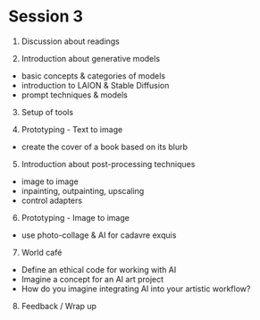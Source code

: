 # Session 3

1. Discussion about readings

2. Introduction about generative models
  - basic concepts & categories of models
  - introduction to LAION & Stable Diffusion
  - prompt techniques & models

3. Setup of tools

4. Prototyping - Text to image
  - create the cover of a book based on its blurb

5. Introduction about post-processing techniques
  - image to image
  - inpainting, outpainting, upscaling
  - control adapters

6. Prototyping - Image to image
  - use photo-collage & AI for cadavre exquis

7. World café
  - Define an ethical code for working with AI
  - Imagine a concept for an AI art project
  - How do you imagine integrating AI into your artistic workflow?

8. Feedback / Wrap up
